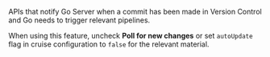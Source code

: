 APIs that notify Go Server when a commit has been made in Version Control and Go needs to trigger relevant pipelines.

<aside class="notice">
    When using this feature, uncheck <strong>Poll for new changes</strong> or set <code>autoUpdate</code> flag in cruise configuration to <code>false</code> for the relevant material.
</aside>
